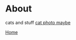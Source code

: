<body>
		
<div class="container">
<div class="blurb">
<h1>About</h1>
<p> cats and stuff <a href="/about">cat photo maybe</a></p>
	
<a href="../">Home</a>
